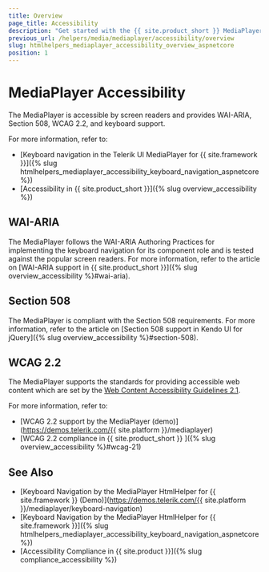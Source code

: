 ```yaml
---
title: Overview
page_title: Accessibility
description: "Get started with the {{ site.product_short }} MediaPlayer by Telerik UI and learn about its accessibility support for WAI-ARIA, Section 508, and WCAG 2.2."
previous_url: /helpers/media/mediaplayer/accessibility/overview
slug: htmlhelpers_mediaplayer_accessibility_overview_aspnetcore
position: 1
---
```


# MediaPlayer Accessibility

The MediaPlayer is accessible by screen readers and provides WAI-ARIA, Section 508, WCAG 2.2, and keyboard support.

For more information, refer to:
* [Keyboard navigation in the Telerik UI MediaPlayer for {{ site.framework }}]({% slug htmlhelpers_mediaplayer_accessibility_keyboard_navigation_aspnetcore %})
* [Accessibility in {{ site.product_short }}]({% slug overview_accessibility %})

## WAI-ARIA

The MediaPlayer follows the WAI-ARIA Authoring Practices for implementing the keyboard navigation for its component role and is tested against the popular screen readers. For more information, refer to the article on [WAI-ARIA support in {{ site.product_short }}]({% slug overview_accessibility %}#wai-aria).

## Section 508

The MediaPlayer is compliant with the Section 508 requirements. For more information, refer to the article on [Section 508 support in Kendo UI for jQuery]({% slug overview_accessibility %}#section-508).

## WCAG 2.2

The MediaPlayer supports the standards for providing accessible web content which are set by the [Web Content Accessibility Guidelines 2.1](https://www.w3.org/TR/WCAG/).

For more information, refer to:
* [WCAG 2.2 support by the MediaPlayer (demo)](https://demos.telerik.com/{{ site.platform }}/mediaplayer)
* [WCAG 2.2 compliance in {{ site.product_short }} ]({% slug overview_accessibility %}#wcag-21)

## See Also

* [Keyboard Navigation by the MediaPlayer HtmlHelper for {{ site.framework }} (Demo)](https://demos.telerik.com/{{ site.platform }}/mediaplayer/keyboard-navigation)
* [Keyboard Navigation by the MediaPlayer HtmlHelper for {{ site.framework }}]({% slug htmlhelpers_mediaplayer_accessibility_keyboard_navigation_aspnetcore %})
* [Accessibility Compliance in {{ site.product }}]({% slug compliance_accessibility %})
